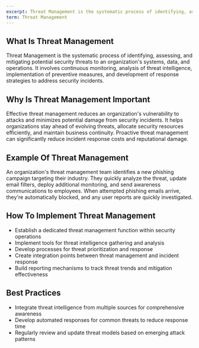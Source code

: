 ```yaml
---
excerpt: Threat Management is the systematic process of identifying, assessing, and mitigating potential security threats to an organization's systems, data, and operations.
term: Threat Management
---
```

## What Is Threat Management

Threat Management is the systematic process of identifying, assessing, and mitigating potential security threats to an organization's systems, data, and operations. It involves continuous monitoring, analysis of threat intelligence, implementation of preventive measures, and development of response strategies to address security incidents.

## Why Is Threat Management Important

Effective threat management reduces an organization's vulnerability to attacks and minimizes potential damage from security incidents. It helps organizations stay ahead of evolving threats, allocate security resources efficiently, and maintain business continuity. Proactive threat management can significantly reduce incident response costs and reputational damage.

## Example Of Threat Management

An organization's threat management team identifies a new phishing campaign targeting their industry. They quickly analyze the threat, update email filters, deploy additional monitoring, and send awareness communications to employees. When attempted phishing emails arrive, they're automatically blocked, and any user reports are quickly investigated.

## How To Implement Threat Management

- Establish a dedicated threat management function within security operations
- Implement tools for threat intelligence gathering and analysis
- Develop processes for threat prioritization and response
- Create integration points between threat management and incident response
- Build reporting mechanisms to track threat trends and mitigation effectiveness

## Best Practices

- Integrate threat intelligence from multiple sources for comprehensive awareness
- Develop automated responses for common threats to reduce response time
- Regularly review and update threat models based on emerging attack patterns